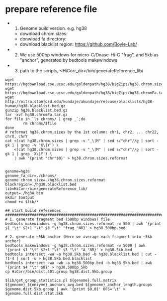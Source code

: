
# prepare reference file ##########################################################################################
- 1. Genome build version. e.g. hg38
  - download chrom.sizes: 
  - donwload fa directory: 
  - download blacklist region: https://github.com/Boyle-Lab/ 
- 2. We use 500bp windows for micro-C/Dnase-Hi-C "frag", and 5kb as "anchor", generated by bedtools makewindows
- 3. path to the scripts, <HiCorr_dir>/bin/generateReference_lib/
```
wget https://hgdownload.cse.ucsc.edu/goldenpath/hg38/bigZips/hg38.chrom.sizes
wget https://hgdownload.cse.ucsc.edu/goldenpath/hg38/bigZips/hg38.chromFa.tar.gz
wget http://mitra.stanford.edu/kundaje/akundaje/release/blacklists/hg38-human/hg38.blacklist.bed.gz
gunzip hg38.blacklist.bed.gz
tar -xvf hg38.chromFa.tar.gz
for file in `ls chroms/ | grep _`;do
        rm chroms/$file
done
# reformat hg38.chrom.sizes by the 1st column: chr1, chr2, ... chr22, chrX, chrY
cat <(cat hg38.chrom.sizes | grep -v "_\|M" | sed s/"chr"//g | sort -gk 1 | grep -v 'X\|Y') \
    <(cat hg38.chrom.sizes | grep -v "_\|M" | sed s/"chr"//g | sort -gk 1 | grep 'X\|Y') \
    | awk '{print "chr"$0}' > hg38.chrom.sizes.reformat


genome=hg38
genome_fa_dir=./chroms/
genome_chrom_size=./hg38.chrom.sizes.reformat
blackregion=./hg38.blacklist.bed
lib=HiCorr/bin/generateReference_lib/
output=./hg38_bin
mkdir $output
chmod +x $lib/*

## start build references #################################################################################
# 1. generate fragment bed (500bp windows) file
bedtools makewindows -g hg38.chrom.sizes.reformat -w 500 | awk '{print $1 "\t" $2+1 "\t" $3 "\t" "frag_"NR}' > hg38.500bp.bed

# 2. generate ~5kb anchor (Here we average each fragment into ~5kb anchor)
bedtools makewindows -g hg38.chrom.sizes.reformat -w 5000 | awk '{print $1 "\t" $2+1 "\t" $3 "\t" "A_"NR}' > hg38.5kb.bed
bedtools intersect -wa -a hg38.5kb.bed -b hg38.blacklist.bed | cut -f1-4 | sort -u > hg38.5kb.bed.blacklist
bedtools intersect -wa -wb -a hg38.500bp.bed -b hg38.5kb.bed | awk '{print $4 "\t" $8}' > hg38.500bp_5kb
cp HiCorr/bin/dist.401.group hg38.dist.5kb.group

$lib/get_group_statistics.pl ${genome}.full.matrix ${genome}_${enzyme}_anchors_avg.bed ${genome}_anchor_length.groups $genome.dist.5kb.group | awk '{print $0,0}' OFS='\t' > $genome.full.dist.stat.5kb

```
